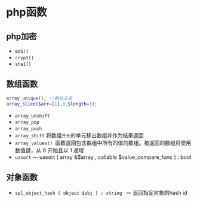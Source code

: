 # php函数

## php加密
- `md5()`
- `crypt()`
- `sha1()`

## 数组函数
```php
array_unique(); //数组去重
array_slice($arr=[1],0,$length=1);
```

- `array_unshift`
- `array_pop`
- `array_push`
- `array_shift`   将数组`开头`的单元移出数组并作为结果返回
- `array_values() `函数返回包含数组中所有的值的数组。被返回的数组将使用数值键，从 0 开始且以 1 递增
- `uasort` — uasort ( array &$array , callable $value_compare_func ) : bool  


## 对象函数
- `spl_object_hash ( object $obj ) : string ` — 返回指定对象的hash id
